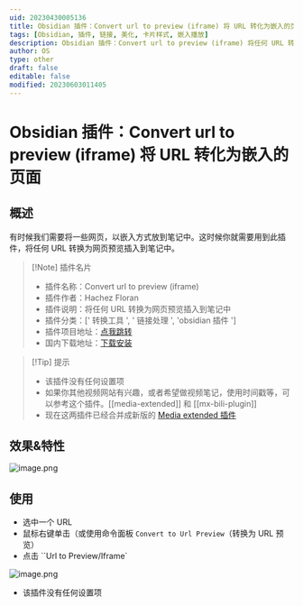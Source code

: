 ```yaml
---
uid: 20230430005136
title: Obsidian 插件：Convert url to preview (iframe) 将 URL 转化为嵌入的页面
tags: [Obsidian, 插件, 链接, 美化, 卡片样式, 嵌入播放]
description: Obsidian 插件：Convert url to preview (iframe) 将任何 URL 转换为网页预览插入到笔记中
author: OS
type: other
draft: false
editable: false
modified: 20230603011405
---
```


# Obsidian 插件：Convert url to preview (iframe) 将 URL 转化为嵌入的页面

## 概述

有时候我们需要将一些网页，以嵌入方式放到笔记中。这时候你就需要用到此插件，将任何 URL 转换为网页预览插入到笔记中。

> [!Note] 插件名片
>
> -   插件名称：Convert url to preview (iframe)
> -   插件作者：Hachez Floran
> -   插件说明：将任何 URL 转换为网页预览插入到笔记中
> -   插件分类：[' 转换工具 ', ' 链接处理 ', 'obsidian 插件 ']
> -   插件项目地址：[点我跳转](https://github.com/FHachez/obsidian-convert-url-to-iframe)
> -   国内下载地址：[下载安装](https://pkmer.cn/products/plugin/pluginMarket/?convert-url-to-iframe)

> [!Tip] 提示
>
> -   该插件没有任何设置项
> -   如果你其他视频网站有兴趣，或者希望做视频笔记，使用时间戳等，可以参考这个插件。[[media-extended]] 和 [[mx-bili-plugin]]
> -   现在这两插件已经合并成新版的 [Media extended 插件](https://mx.pkmer.net/zh-CN)

## 效果&特性

![image.png](https://cdn.pkmer.cn/images/20230507122810.png!pkmer)

## 使用

-   选中一个 URL
-   鼠标右键单击（或使用命令面板 `Convert to Url Preview`（转换为 URL 预览）
-   点击 ``Url to Preview/Iframe`

![image.png](https://cdn.pkmer.cn/images/20230507122656.png!pkmer)

-   该插件没有任何设置项
